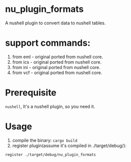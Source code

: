 # nu_plugin_formats
A nushell plugin to convert data to nushell tables.

# support commands:
1. from eml - original ported from nushell core.
2. from ics - original ported from nushell core.
3. from ini - original ported from nushell core.
4. from vcf - original ported from nushell core.

# Prerequisite
`nushell`, It's a nushell plugin, so you need it.

# Usage
1. compile the binary: `cargo build`
2. register plugin(assume it's compiled in ./target/debug/):
```
register ./target/debug/nu_plugin_formats
```
